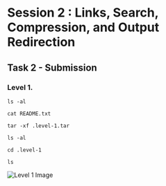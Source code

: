 # Session 2 : Links, Search, Compression, and Output Redirection

## Task 2 - Submission

### Level 1. 
``` ls -al ```

``` cat README.txt ```

``` tar -xf .level-1.tar ```

``` ls -al ```

``` cd .level-1 ```

``` ls ```

![Level 1 Image](Session2_Level1.png)
